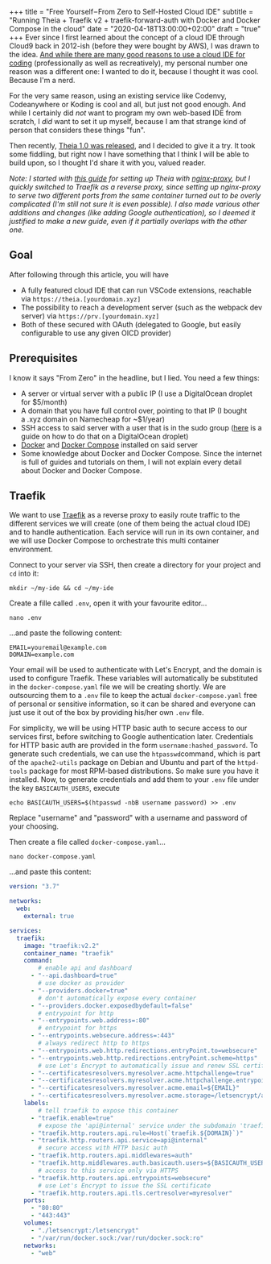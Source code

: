 +++
title = "Free Yourself – From Zero to Self-Hosted Cloud IDE"
subtitle = "Running Theia + Traefik v2 + traefik-forward-auth with Docker and Docker Compose in the cloud"
date = "2020-04-18T13:00:00+02:00"
draft = "true"
+++
Ever since I first learned about the concept of a cloud IDE through Cloud9 back in 2012-ish (before they were bought by AWS), I was drawn to the idea. [And while there are many good reasons to use a cloud IDE for coding](https://hellboundbloggers.com/need-cloud-based-ide/64800/) (professionally as well as recreatively), my personal number one reason was a different one: I wanted to do it, because I thought it was cool. Because I'm a nerd.
<!--more-->

For the very same reason, using an existing service like Codenvy, Codeanywhere or Koding is cool and all, but just not good enough. And while I certainly did *not* want to program my own web-based IDE from scratch, I *did* want to set it up myself, because I am that strange kind of person that considers these things "fun".

Then recently, [Theia 1.0 was released](https://dev.to/svenefftinge/theia-1-0-finally-a-good-browser-ide-3ok0), and I decided to give it a try. It took some fiddling, but right now I have something that I think I will be able to build upon, so I thought I'd share it with you, valued reader.

*Note: I started with [this guide](https://www.digitalocean.com/community/tutorials/how-to-set-up-the-eclipse-theia-cloud-ide-platform-on-debian-10) for setting up Theia with [nginx-proxy](https://hub.docker.com/r/jwilder/nginx-proxy/), but I quickly switched to Traefik as a reverse proxy, since setting up nginx-proxy to serve two different ports from the same container turned out to be overly complicated (I'm still not sure it is even possible). I also made various other additions and changes (like adding Google authentication), so I deemed it justified to make a new guide, even if it partially overlaps with the other one.*

## Goal
After following through this article, you will have
* A fully featured cloud IDE that can run VSCode extensions, reachable via `https://theia.[yourdomain.xyz]`
* The possibility to reach a development server (such as the webpack dev server) via `https://prv.[yourdomain.xyz]`
* Both of these secured with OAuth (delegated to Google, but easily configurable to use any given OICD provider)

## Prerequisites
I know it says "From Zero" in the headline, but I lied. You need a few things:
* A server or virtual server with a public IP (I use a DigitalOcean droplet for $5/month)
* A domain that you have full control over, pointing to that IP (I bought a .xyz domain on Namecheap for ~$1/year)
* SSH access to said server with a user that is in the sudo group ([here](https://www.digitalocean.com/community/tutorials/initial-server-setup-with-ubuntu-18-04) is a guide on how to do that on a DigitalOcean droplet)
* [Docker](https://www.docker.com) and [Docker Compose](https://docs.docker.com/compose/) installed on said server
* Some knowledge about Docker and Docker Compose. Since the internet is full of guides and tutorials on them, I will not explain every detail about Docker and Docker Compose.

## Traefik
We want to use [Traefik](https://docs.traefik.io/) as a reverse proxy to easily route traffic to the different services we will create (one of them being the actual cloud IDE) and to handle authentication. Each service will run in its own container, and we will use Docker Compose to orchestrate this multi container environment. 

Connect to your server via SSH, then create a directory for your project and `cd` into it:

```shell {linenos=false}
mkdir ~/my-ide && cd ~/my-ide
```

Create a fille called `.env`, open it with your favourite editor...
```shell {linenos=false}
nano .env
```

...and paste the following content:
```shell
EMAIL=youremail@example.com
DOMAIN=example.com
```

Your email will be used to authenticate with Let's Encrypt, and the domain is used to configure Traefik. These variables will automatically be substituted in the `docker-compose.yaml` file we will be creating shortly. We are outsourcing them to a `.env` file to keep the actual `docker-compose.yaml` free of personal or sensitive information, so it can be shared and everyone can just use it out of the box by providing his/her own `.env` file.

For simplicity, we will be using HTTP basic auth to secure access to our services first, before switching to Google authentication later. Credentials for HTTP basic auth are provided in the form `username:hashed_password`. To generate such credentials, we can use the `htpasswd`command, which is part of the `apache2-utils` package on Debian and Ubuntu and part of the `httpd-tools` package for most RPM-based distributions. So make sure you have it installed. Now, to generate credentials and add them to your `.env` file under the key `BASICAUTH_USERS`, execute
```shell {linenos=false}
echo BASICAUTH_USERS=$(htpasswd -nbB username password) >> .env
```

Replace "username" and "password" with a username and password of your choosing.

Then create a file called `docker-compose.yaml`...
```shell {linenos=false}
nano docker-compose.yaml
```

...and paste this content:

```yaml
version: "3.7"

networks:
  web:
    external: true

services:
  traefik:
    image: "traefik:v2.2"
    container_name: "traefik"
    command:
        # enable api and dashboard
      - "--api.dashboard=true"
        # use docker as provider
      - "--providers.docker=true"
        # don't automatically expose every container
      - "--providers.docker.exposedbydefault=false"
        # entrypoint for http
      - "--entrypoints.web.address=:80"
        # entrypoint for https
      - "--entrypoints.websecure.address=:443"
        # always redirect http to https
      - "--entrypoints.web.http.redirections.entryPoint.to=websecure"
      - "--entrypoints.web.http.redirections.entryPoint.scheme=https"
        # use Let's Encrypt to automatically issue and renew SSL certifiicates
      - "--certificatesresolvers.myresolver.acme.httpchallenge=true"
      - "--certificatesresolvers.myresolver.acme.httpchallenge.entrypoint=web"
      - "--certificatesresolvers.myresolver.acme.email=${EMAIL}"
      - "--certificatesresolvers.myresolver.acme.storage=/letsencrypt/acme.json"
    labels:
        # tell traefik to expose this container
      - "traefik.enable=true"
        # expose the 'api@internal' service under the subdomain 'traefik'
      - "traefik.http.routers.api.rule=Host(`traefik.${DOMAIN}`)"
      - "traefik.http.routers.api.service=api@internal"
        # secure access with HTTP basic auth
      - "traefik.http.routers.api.middlewares=auth"
      - "traefik.http.middlewares.auth.basicauth.users=${BASICAUTH_USERS}"
        # access to this service only via HTTPS
      - "traefik.http.routers.api.entrypoints=websecure"
        # use Let's Encrypt to issue the SSL certificate
      - "traefik.http.routers.api.tls.certresolver=myresolver"
    ports:
      - "80:80"
      - "443:443"
    volumes:
      - "./letsencrypt:/letsencrypt"
      - "/var/run/docker.sock:/var/run/docker.sock:ro"
    networks:
      - "web"
```




